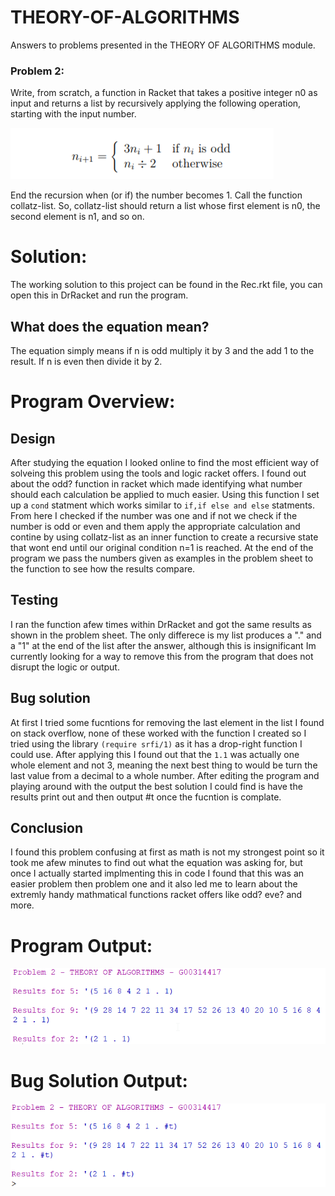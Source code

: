 # THEORY-OF-ALGORITHMS
Answers to problems presented in the THEORY OF ALGORITHMS module.

### Problem 2:
Write, from scratch, a function in Racket that takes a positive integer n0 as input
and returns a list by recursively applying the following operation, starting with the
input number.

![Function logic](equation.png "Function logic")

End the recursion when (or if) the number becomes 1. Call the function collatz-list.
So, collatz-list should return a list whose first element is n0, the second element
is n1, and so on. 

# Solution:
The working solution to this project can be found in the Rec.rkt file, you can open this in DrRacket and run the program.

## What does the equation mean?
The equation simply means if n is odd multiply it by 3 and the add 1 to the result. If n is even then divide it by 2.


# Program Overview:

## Design
After studying the equation I looked online to find the most efficient way of solveing this problem using the tools and logic racket offers. I found out about the odd? function in racket which made identifying what number should each calculation be applied to much easier. Using this function I set up a `cond` statment which works similar to `if,if else and else` statments. From here I checked if the number was one and if not we check if the number is odd or even and them apply the appropriate calculation and contine by using collatz-list as an inner function to create a recursive state that wont end until our original condition n=1 is reached. At the end of the program we pass the numbers given as examples in the problem sheet to the function to see how the results compare.

## Testing
I ran the function afew times within DrRacket and got the same results as shown in the problem sheet. The only differece is my list produces a "." and a "1" at the end of the list after the answer, although this is insignificant Im currently looking for a way to remove this from the program that does not disrupt the logic or output.

## Bug solution
At first I tried some fucntions for removing the last element in the list I found on stack overflow, none of these worked with the function I created so I tried using the library `(require srfi/1)` as it has a drop-right function I could use. After applying this I found out that the `1.1` was actually one whole element and not 3, meaning the next best thing to would be turn the last value from a decimal to a whole number. After editing the program and playing around with the output the best solution I could find is have the results print out and then output #t once the fucntion is complate.

## Conclusion
I found this problem confusing at first as math is not my strongest point so it took me afew minutes to find out what the equation was asking for, but once I actually started implmenting this in code I found that this was an easier problem then problem one and it also led me to learn about the extremly handy mathmatical functions racket offers like odd? eve? and more.

# Program Output:
![results](prob2.png "output")

# Bug Solution Output:
![results](prob2sol.png "output")